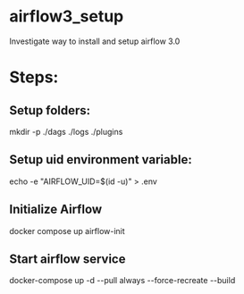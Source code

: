 # airflow3_setup

Investigate way to install and setup airflow 3.0

# Steps: 

## Setup folders:
 
mkdir -p ./dags ./logs ./plugins

## Setup uid environment variable: 

echo -e "AIRFLOW_UID=$(id -u)" > .env


## Initialize Airflow

docker compose up airflow-init

## Start airflow service 

docker-compose up -d --pull always --force-recreate --build

